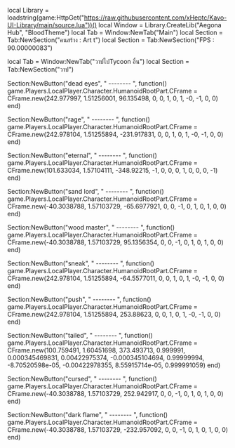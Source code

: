 local Library = loadstring(game:HttpGet("https://raw.githubusercontent.com/xHeptc/Kavo-UI-Library/main/source.lua"))()
local Window = Library.CreateLib("Aegona Hub", "BloodTheme")
local Tab = Window:NewTab("Main")
local Section = Tab:NewSection("คนสร้าง : Art t")
local Section = Tab:NewSection("FPS :  90.00000083")

local Tab = Window:NewTab("วาปไปTycoon อื่น")
local Section = Tab:NewSection("วาป")


Section:NewButton("dead eyes", " -------- ", function()
    game.Players.LocalPlayer.Character.HumanoidRootPart.CFrame = CFrame.new(242.977997, 1.51256001, 96.135498, 0, 0, 1, 0, 1, -0, -1, 0, 0)
end)

Section:NewButton("rage", " -------- ", function()
    game.Players.LocalPlayer.Character.HumanoidRootPart.CFrame = CFrame.new(242.978104, 1.51255894, -231.917831, 0, 0, 1, 0, 1, -0, -1, 0, 0)
end)

Section:NewButton("eternal", " -------- ", function()
    game.Players.LocalPlayer.Character.HumanoidRootPart.CFrame = CFrame.new(101.633034, 1.57104111, -348.92215, -1, 0, 0, 0, 1, 0, 0, 0, -1)
end)

Section:NewButton("sand lord", " -------- ", function()
    game.Players.LocalPlayer.Character.HumanoidRootPart.CFrame = CFrame.new(-40.3038788, 1.57103729, -65.6977921, 0, 0, -1, 0, 1, 0, 1, 0, 0)
end)

Section:NewButton("wood master", " -------- ", function()
    game.Players.LocalPlayer.Character.HumanoidRootPart.CFrame = CFrame.new(-40.3038788, 1.57103729, 95.1356354, 0, 0, -1, 0, 1, 0, 1, 0, 0)
end)

Section:NewButton("sneak", " -------- ", function()
    game.Players.LocalPlayer.Character.HumanoidRootPart.CFrame = CFrame.new(242.978104, 1.51255894, -64.5577011, 0, 0, 1, 0, 1, -0, -1, 0, 0)
end)

Section:NewButton("push", " -------- ", function()
    game.Players.LocalPlayer.Character.HumanoidRootPart.CFrame = CFrame.new(242.978104, 1.51255894, 253.88623, 0, 0, 1, 0, 1, -0, -1, 0, 0)
end)

Section:NewButton("tailed", " -------- ", function()
    game.Players.LocalPlayer.Character.HumanoidRootPart.CFrame = CFrame.new(100.759491, 1.60451698, 373.493713, 0.999991, 0.000345469831, 0.00422975374, -0.000345104694, 0.99999994, -8.70520598e-05, -0.00422978355, 8.55915714e-05, 0.999991059)
end)

Section:NewButton("cursed", " -------- ", function()
    game.Players.LocalPlayer.Character.HumanoidRootPart.CFrame = CFrame.new(-40.3038788, 1.57103729, 252.942917, 0, 0, -1, 0, 1, 0, 1, 0, 0)
end)

Section:NewButton("dark flame", " -------- ", function()
    game.Players.LocalPlayer.Character.HumanoidRootPart.CFrame = CFrame.new(-40.3038788, 1.57103729, -232.957092, 0, 0, -1, 0, 1, 0, 1, 0, 0)
end)
